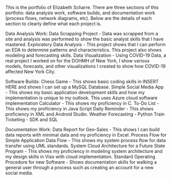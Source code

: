This is the portfolio of Elizabeth Scharre.
There are three sections of this portfolio: data analysis work, software builds, and documentation work (process flows, network diagrams, etc). Below are the details of each section to clearly define what each project is.

Data Analysis Work:
      Data Scrapping Project - Data was scrapped from a site and analysis was performed to show the basic analyst skills that I have mastered.
      Exploratory Data Analysis - This project shows that I can perform an EDA to determine patterns and characteristics. This project also shows modeling and forecasting skills.
      Data Visualization - Using COVID-19 Data, a real project I worked on for the DOHMH of New York, I show various models, forecasts, and other visualizations I created to show how                               COVID-19 affected New York City.

Software Builds:
      Chess Game - This shows basic coding skills in INSERT HERE and shows I can set up a MySQL Database.
      Simple Social Media App - This shows my basic application development skills and how my implementation is unique to my outlook. This uses Azure cloud software implementation
      Calculator - This shows my proficiency in C.
      To-Do List - This shows my proficiency in Java Script
      Daily Reminder - This shows proficiency in XML and Android Studio.
      Weather Forecasting - Python
      Train Ticketing - SDK and SQL

Documentation Work:
      Data Report for Geo-Sales - This shows I can build data reports with minimal data and my proficiency in Excel.
      Process Flow for Simple Application Data Flow - This shows my system process flow for data transfer using UML standards.
      System Cloud Architecture for a Future State Program - This shows my proficiency in modeling system architecture and my design skills in Viso with cloud implementation.
      Standard Operating Procedure for new Software - Shows documentation skills for walking a general user through a process such as creating an account for a new social media. 

      
